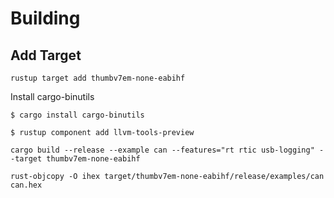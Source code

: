 # Building

## Add Target 

```text
rustup target add thumbv7em-none-eabihf
```

Install cargo-binutils

```text
$ cargo install cargo-binutils

$ rustup component add llvm-tools-preview
```

```text  
cargo build --release --example can --features="rt rtic usb-logging" --target thumbv7em-none-eabihf
```

```text  
rust-objcopy -O ihex target/thumbv7em-none-eabihf/release/examples/can can.hex
```